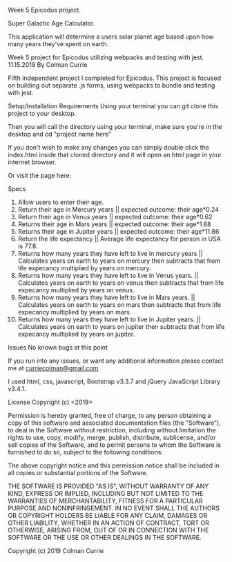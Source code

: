 Week 5 Epicodus project.

Super Galactic Age Calculator.

This application will determine a users solar planet age based upon how many years they've spent on earth.




Week 5 project for Epicodus utilizing webpacks and testing with jest. 11.15.2019
By Colman Currie

Fifth independent project I completed for Epicodus. This project is focused on building out separate .js forms, using webpacks to bundle and testing with jest.

Setup/Installation Requirements
Using your terminal you can git clone this project to your desktop.

Then you will call the directory using your terminal, make sure you're in the desktop and cd "project name here"

If you don't wish to make any changes you can simply double click the index.html inside that cloned directory and it will open an html page in your internet browser.

Or visit the page here:

Specs
1. Allow users to enter their age.
2. Return their age in Mercury years || expected outcome: their age*0.24
3. Return their age in Venus years || expected outcome: their age*0.62
4. Returns their age in Mars years || expected outcome: their age*1.88
5. Returns their age in Jupiter years || expected outcome: their age*11.86
6. Return the life expectancy || Average life expectancy for person in USA is 77.8.
7. Returns how many years they have left to live in mercury years || Calculates years on earth to years on mercury then subtracts that from life expecancy multiplied by years on mercury.
8. Returns how many years they have left to live in Venus years. || Calculates years on earth to years on venus then subtracts that from life expecancy multiplied by years on venus.
9. Returns how many years they have left to live in Mars years. || Calculates years on earth to years on mars then subtracts that from life expecancy multiplied by years on mars.
10. Returns how many years they have left to live in Jupiter years. || Calculates years on earth to years on jupiter then subtracts that from life expecancy multiplied by years on jupiter.

Issues
No known bugs at this point

If you run into any issues, or want any additional information please contact me at curriecolman@gmail.com.

I used html, css, javascript, Bootstrap v3.3.7 and jQuery JavaScript Library v3.4.1.

License Copyright (c) <2019>

Permission is hereby granted, free of charge, to any person obtaining a copy of this software and associated documentation files (the "Software"), to deal in the Software without restriction, including without limitation the rights to use, copy, modify, merge, publish, distribute, sublicense, and/or sell copies of the Software, and to permit persons to whom the Software is furnished to do so, subject to the following conditions:

The above copyright notice and this permission notice shall be included in all copies or substantial portions of the Software.

THE SOFTWARE IS PROVIDED "AS IS", WITHOUT WARRANTY OF ANY KIND, EXPRESS OR IMPLIED, INCLUDING BUT NOT LIMITED TO THE WARRANTIES OF MERCHANTABILITY, FITNESS FOR A PARTICULAR PURPOSE AND NONINFRINGEMENT. IN NO EVENT SHALL THE AUTHORS OR COPYRIGHT HOLDERS BE LIABLE FOR ANY CLAIM, DAMAGES OR OTHER LIABILITY, WHETHER IN AN ACTION OF CONTRACT, TORT OR OTHERWISE, ARISING FROM, OUT OF OR IN CONNECTION WITH THE SOFTWARE OR THE USE OR OTHER DEALINGS IN THE SOFTWARE.

Copyright (c) 2019 Colman Currie
